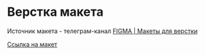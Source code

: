 # Верстка макета
Источник макета - телеграм-канал [FIGMA | Макеты для верстки](https://t.me/+oXZSKMmXp6UyOGI6)

[Ссылка на макет](https://www.figma.com/file/MBrZiijhlzYLXSCLNHi7oq/devisnovik-landing?node-id=254%3A515&t=Clv7vlx8rFdaDLBR-0)
